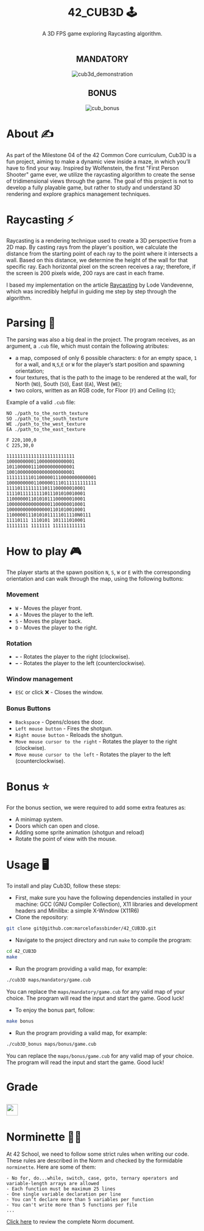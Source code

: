 <h1 align=center>
 42_CUB3D 🕹️
</h1>

<div align=center>
  A 3D FPS game exploring Raycasting algorithm.
</div>
<br />

<h2 align=center>
MANDATORY
</h2>

<div align=center>
 
![cub3d_demonstration](gif/cub.gif "cub3d")

</div>

<h2 align=center>
BONUS
</h2>

<div align=center>
 
![cub_bonus](gif/cub_bonus.gif "cub3d bonus")

</div>

# About ✍
As part of the Milestone 04 of the 42 Common Core curriculum, Cub3D is a fun project, aiming to make a dynamic view inside a maze, in which you’ll have to find your way. Inspired by Wolfenstein, the first "First Person Shooter" game ever, we utilize the raycasting algorithm to create the sense of tridimensional views through the game. The goal of this project is not to develop a fully playable game, but rather to study and understand 3D rendering and explore graphics management techniques.

# Raycasting ⚡
Raycasting is a rendering technique used to create a 3D perspective from a 2D map. By casting rays from the player's position, we calculate the distance from the starting point of each ray to the point where it intersects a wall. Based on this distance, we determine the height of the wall for that specific ray. Each horizontal pixel on the screen receives a ray; therefore, if the screen is 200 pixels wide, 200 rays are cast in each frame.

I based my implementation on the article [Raycasting](https://lodev.org/cgtutor/raycasting.html) by Lode Vandevenne, which was incredibly helpful in guiding me step by step through the algorithm.

# Parsing 🧩
The parsing was also a big deal in the project. The program receives, as an argument, a ``.cub`` file, which must contain the following atributes:
- a map, composed of only 6 possible characters: ``0`` for an empty space, ``1`` for a wall, and ``N``,``S``,``E`` or ``W`` for the player’s start position and spawning orientation;
- four textures, that is the path to the image to be rendered at the wall, for North (``NO``), South (``SO``), East (``EA``), West (``WE``);
- two colors, written as an RGB code, for Floor (``F``) and Ceiling (``C``);

Example of a valid ``.cub`` file:
```text
NO ./path_to_the_north_texture
SO ./path_to_the_south_texture
WE ./path_to_the_west_texture
EA ./path_to_the_east_texture

F 220,100,0
C 225,30,0

1111111111111111111111111
1000000000110000000000001
1011000001110000000000001
1001000000000000000000001
111111111011000001110000000000001
100000000011000001110111111111111
11110111111111011100000010001
11110111111111011101010010001
11000000110101011100000010001
10000000000000001100000010001
10000000000000001101010010001
11000001110101011111011110N0111
11110111 1110101 101111010001
11111111 1111111 111111111111
```

# How to play 🎮
The player starts at the spawn position ``N``, ``S``, ``W`` or ``E`` with the corresponding orientation and can walk through the map, using the following buttons:

### Movement
- ``W`` - Moves the player front.
- ``A`` - Moves the player to the left.
- ``S`` - Moves the player back.
- ``D`` - Moves the player to the right.

### Rotation
- ``⬅️`` - Rotates the player to the right (clockwise).
- ``➡️`` - Rotates the player to the left (counterclockwise).

### Window management
- ``ESC`` or click ❌ - Closes the window.

### Bonus Buttons
- ``Backspace`` - Opens/closes the door.
- ``Left mouse button`` - Fires the shotgun. 
- ``Right mouse button`` - Reloads the shotgun. 
- ``Move mouse cursor to the right`` - Rotates the player to the right (clockwise).
- ``Move mouse cursor to the left`` - Rotates the player to the left (counterclockwise).

# Bonus ⭐
For the bonus section, we were required to add some extra features as:
- A minimap system.
- Doors which can open and close.
- Adding some sprite animation (shotgun and reload)
- Rotate the point of view with the mouse.
  
# Usage 🖥️
To install and play Cub3D, follow these steps:
- First, make sure you have the following dependencies installed in your machine: GCC (GNU Compiler Collection), X11 libraries and development headers and Minilibx: a simple X-Window (X11R6)
- Clone the repository:
```bash
git clone git@github.com:marcelofassbinder/42_CUB3D.git
```
- Navigate to the project directory and run ``make`` to compile the program:
```bash
cd 42_CUB3D
make
```
- Run the program providing a valid map, for example:
```bash
./cub3D maps/mandatory/game.cub
```
You can replace the ```maps/mandatory/game.cub``` for any valid map of your choice. The program will read the input and start the game. Good luck!

- To enjoy the bonus part, follow:
```bash
make bonus
```
- Run the program providing a valid map, for example:
```bash
./cub3D_bonus maps/bonus/game.cub
```
You can replace the ```maps/bonus/game.cub``` for any valid map of your choice. The program will read the input and start the game. Good luck!

# Grade  <p><img height="30px" src="https://img.shields.io/badge/-125%20%2F%20100-success" /></p>

# Norminette 💂🏻
At 42 School, we need to follow some strict rules when writing our code. These rules are described in the Norm and checked by the formidable `norminette`. Here are some of them:
```
- No for, do...while, switch, case, goto, ternary operators and variable-length arrays are allowed
- Each function must be maximum 25 lines
- One single variable declaration per line
- You can’t declare more than 5 variables per function
- You can't write more than 5 functions per file
...
```
[Click here](https://github.com/42School/norminette/blob/master/pdf/en.norm.pdf) to review the complete Norm document.
